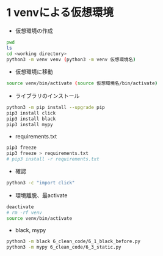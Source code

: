 # 1 venvによる仮想環境

* 仮想環境の作成
```sh
pwd
ls
cd <working directory>
python3 -m venv venv (python3 -m venv 仮想環境名)
```

* 仮想環境に移動
```sh
source venv/bin/activate (source 仮想環境名/bin/activate)
```

* ライブラリのインストール
```sh
python3 -m pip install --upgrade pip
pip3 install click
pip3 install black
pip3 install mypy
```

* requirements.txt
```sh
pip3 freeze
pip3 freeze > requirements.txt
# pip3 install -r requirements.txt
```

* 確認
```sh
python3 -c "import click"
```

* 環境離脱、最activate
```sh
deactivate
# rm -rf venv
source venv/bin/activate
```

* black, mypy
```sh
python3 -m black 6_clean_code/6_1_black_before.py
python3 -m mypy 6_clean_code/6_3_static.py
```